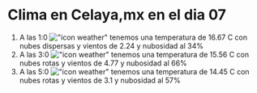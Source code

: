 # Clima en Celaya,mx en el dia 07

1. A las 1:0 !["icon weather"](http://openweathermap.org/img/w/03n.png) tenemos una temperatura de 16.67 C con nubes dispersas y  vientos de 2.24 y nubosidad al 34%
1. A las 3:0 !["icon weather"](http://openweathermap.org/img/w/04n.png) tenemos una temperatura de 15.56 C con nubes rotas y  vientos de 4.77 y nubosidad al 66%
1. A las 5:0 !["icon weather"](http://openweathermap.org/img/w/04n.png) tenemos una temperatura de 14.45 C con nubes rotas y  vientos de 3.1 y nubosidad al 57%
